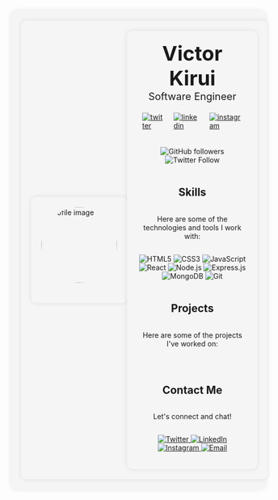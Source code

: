 <!-- readme about me with a nice UI using inline styling -->
<div style="display: flex; align-items: center; justify-content: center; flex-direction: column; margin: 0 auto; max-width: 600px; padding: 20px; background-color: #f5f5f5; border-radius: 10px; box-shadow: 0 0 10px rgba(0, 0, 0, 0.1);">
<!-- profile -->
<div style="
    display: flex;
    align-items: center;
    justify-content: center;
    flex-direction: row;
    margin: 0 auto;
    max-width: 600px;
    padding: 20px;
    background-color: #f5f5f5;
    border-radius: 10px;
    box-shadow: 0 0 10px rgba(0, 0, 0, 0.1);
">
<!-- left side -->
<div style="
    display: flex;
    align-items: center;
    justify-content: center;
    flex-direction: column;
    margin: 0 auto;
    max-width: 600px;
    padding: 20px;
    background-color: #f5f5f5;
    border-radius: 10px;
    box-shadow: 0 0 10px rgba(0, 0, 0, 0.1);
">
<!-- profile image -->
<img src="https://avatars.githubusercontent.com/u/67810199?v=4" alt="profile image" style="border-radius: 50%; width: 150px; height: 150px; margin-bottom: 20px;">
</div>
<!-- right side -->
<div style="
    display: flex;
    align-items: center;
    justify-content: center;
    flex-direction: column;
    margin: 0 auto;
    max-width: 600px;
    padding: 20px;
    background-color: #f5f5f5;
    border-radius: 10px;
    box-shadow: 0 0 10px rgba(0, 0, 0, 0.1);
">
<!-- name -->
<h1 style="margin: 0; font-size: 40px; font-weight: 700; text-align: center;">Victor Kirui</h1>
<!-- job title -->
<h2 style="margin: 0; font-size: 20px; font-weight: 400; text-align: center;">Software Engineer</h2>
<!-- social media -->
<div style="display: flex; align-items: center; justify-content: center; margin: 20px 0;">
<!-- twitter -->
<a href="https://twitter.com/Woo_quaint" target="_blank" style="margin: 0 10px;">
<img src="https://img.shields.io/badge/-Twitter-1DA1F2?style=flat-square&logo=twitter&logoColor=white" alt="twitter">
</a>
<!-- linkedin -->
<a href="https://www.linkedin.com/in/victor-kirui-193aa4222/" target="_blank" style="margin: 0 10px;">
<img src="https://img.shields.io/badge/-LinkedIn-0077B5?style=flat-square&logo=linkedin&logoColor=white" alt="linkedin">
</a>
<!-- instagram -->
<a href="https://www.instagram.com/quaint_algorithm/" target="_blank" style="margin: 0 10px;">
<img src="https://img.shields.io/badge/-Instagram-E4405F?style=flat-square&logo=instagram&logoColor=white" alt="instagram">
</a>

</div>

<!-- Badges -->
<p align="center">
    <img alt="GitHub followers" src="https://img.shields.io/github/followers/victorkirui?style=social">
    <img alt="Twitter Follow" src="https://img.shields.io/twitter/follow/victorkirui?style=social">
</p>

<!-- Skills -->
<h2 align="center">Skills</h2>
<p align="center">Here are some of the technologies and tools I work with:</p>
<p align="center">
    <img alt="HTML5" src="https://img.shields.io/badge/-HTML5-E34F26?style=flat-square&logo=html5&logoColor=white">
    <img alt="CSS3" src="https://img.shields.io/badge/-CSS3-1572B6?style=flat-square&logo=css3&logoColor=white">
    <img alt="JavaScript" src="https://img.shields.io/badge/-JavaScript-F7DF1E?style=flat-square&logo=javascript&logoColor=black">
    <img alt="React" src="https://img.shields.io/badge/-React-61DAFB?style=flat-square&logo=react&logoColor=white">
    <img alt="Node.js" src="https://img.shields.io/badge/-Node.js-43853D?style=flat-square&logo=node.js&logoColor=white">
    <img alt="Express.js" src="https://img.shields.io/badge/-Express.js-000000?style=flat-square&logo=express&logoColor=white">
    <img alt="MongoDB" src="https://img.shields.io/badge/-MongoDB-47A248?style=flat-square&logo=mongodb&logoColor=white">
    <img alt="Git" src="https://img.shields.io/badge/-Git-F05032?style=flat-square&logo=git&logoColor=white">
</p>

<!-- Projects -->
<h2 align="center">Projects</h2>
<p align="center">Here are some of the projects I've worked on:</p>
<ul align="center">
</ul>

<!-- Contact Me -->
<h2 align="center">Contact Me</h2>
<p align="center">Let's connect and chat!</p>
<p align="center">
    <a href="https://twitter.com/Woo_quaint" target="_blank">
        <img alt="Twitter" src="https://img.shields.io/badge/-Twitter-1DA1F2?style=flat-square&logo=twitter&logoColor=white">
    </a>
    <a href="https://www.linkedin.com/in/victor-kirui-193aa4222/" target="_blank">
        <img alt="LinkedIn" src="https://img.shields.io/badge/-LinkedIn-0077B5?style=flat-square&logo=linkedin&logoColor=white">
    </a>
    <a href="https://www.instagram.com/quaint_algorithm/" target="_blank">
        <img alt="Instagram" src="https://img.shields.io/badge/-Instagram-E4405F?style=flat-square&logo=instagram&logoColor=white">
    </a>
    <a href="mailto:kiruivictor097@gmail.com" target="_blank">
        <img alt="Email" src="https://img.shields.io/badge/-Email-D14836?style=flat-square&logo=gmail&logoColor=white">
    </a>
</p>

</div>
